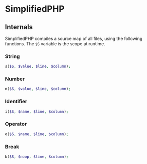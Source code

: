 SimplifiedPHP
==============

## Internals

SimplifiedPHP compiles a source map of all files, using the following functions. The `$S` variable is the scope at runtime.

### String

```php
s($S, $value, $line, $column);
```

### Number

```php
n($S, $value, $line, $column);
```

### Identifier

```php
i($S, $name, $line, $column);
```

### Operator

```php
o($S, $name, $line, $column);
```

### Break

```php
b($S, $noop, $line, $column);
```

